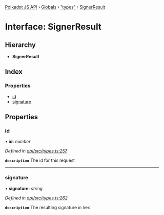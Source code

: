 [Polkadot JS API](../README.md) › [Globals](../globals.md) › ["types"](../modules/_types_.md) › [SignerResult](_types_.signerresult.md)

# Interface: SignerResult

## Hierarchy

* **SignerResult**

## Index

### Properties

* [id](_types_.signerresult.md#id)
* [signature](_types_.signerresult.md#signature)

## Properties

###  id

• **id**: *number*

*Defined in [api/src/types.ts:257](https://github.com/polkadot-js/api/blob/b440c9b0ea/packages/api/src/types.ts#L257)*

**`description`** The id for this request

___

###  signature

• **signature**: *string*

*Defined in [api/src/types.ts:262](https://github.com/polkadot-js/api/blob/b440c9b0ea/packages/api/src/types.ts#L262)*

**`description`** The resulting signature in hex
